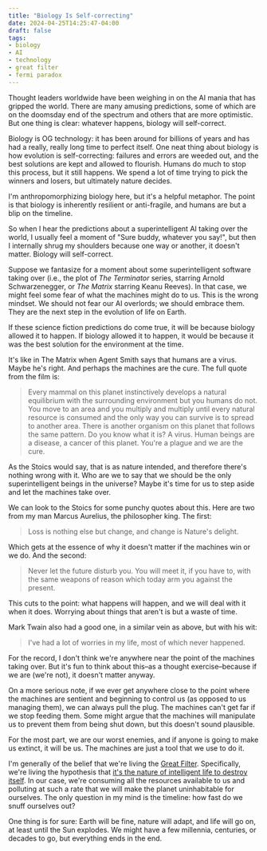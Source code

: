 ```yaml
---
title: "Biology Is Self-correcting"
date: 2024-04-25T14:25:47-04:00
draft: false
tags:
- biology
- AI
- technology
- great filter
- fermi paradox
---
```


Thought leaders worldwide have been weighing in on the AI mania that has gripped
the world. There are many amusing predictions, some of which are on the doomsday
end of the spectrum and others that are more optimistic. But one thing is clear:
whatever happens, biology will self-correct.

Biology is OG technology: it has been around for billions of years and has had a
really, really long time to perfect itself. One neat thing about biology is how
evolution is self-correcting: failures and errors are weeded out, and the best
solutions are kept and allowed to flourish. Humans do much to stop this
process, but it still happens. We spend a lot of time trying to pick the winners
and losers, but ultimately nature decides.

I'm anthropomorphizing biology here, but it's a helpful metaphor. The point is
that biology is inherently resilient or anti-fragile, and humans are but a blip
on the timeline.

So when I hear the predictions about a superintelligent AI taking over the
world, I usually feel a moment of "Sure buddy, whatever you say!", but then I
internally shrug my shoulders because one way or another, it doesn't matter.
Biology will self-correct.

Suppose we fantasize for a moment about some superintelligent software taking
over (i.e., the plot of _The Terminator_ series, starring Arnold Schwarzenegger,
or _The Matrix_ starring Keanu Reeves). In that case, we might feel some fear of
what the machines might do to us. This is the wrong mindset. We should not fear
our AI overlords; we should embrace them. They are the next step in the
evolution of life on Earth.

If these science fiction predictions do come true, it will be because biology
allowed it to happen. If biology allowed it to happen, it would be because it
was the best solution for the environment at the time.

It's like in The Matrix when Agent Smith says that humans are a virus. Maybe
he's right. And perhaps the machines are the cure. The full quote from the film
is:

> Every mammal on this planet instinctively develops a natural equilibrium with
> the surrounding environment but you humans do not. You move to an area and you
> multiply and multiply until every natural resource is consumed and the only
> way you can survive is to spread to another area. There is another organism on
> this planet that follows the same pattern. Do you know what it is? A virus.
> Human beings are a disease, a cancer of this planet. You're a plague and we
> are the cure.

As the Stoics would say, that is as nature intended, and therefore there's
nothing wrong with it. Who are we to say that we should be the only
superintelligent beings in the universe? Maybe it's time for us to step aside
and let the machines take over.

We can look to the Stoics for some punchy quotes about this. Here are two from
my man Marcus Aurelius, the philosopher king. The first:

> Loss is nothing else but change, and change is Nature's delight.

Which gets at the essence of why it doesn't matter if the machines win or we do.
And the second:

> Never let the future disturb you. You will meet it, if you have to, with the
> same weapons of reason which today arm you against the present.

This cuts to the point: what happens will happen, and we will deal with it when
it does. Worrying about things that aren't is but a waste of time.

Mark Twain also had a good one, in a similar vein as above, but with his wit:

> I've had a lot of worries in my life, most of which never happened.

For the record, I don't think we're anywhere near the point of the machines
taking over. But it's fun to think about this–as a thought exercise–because if
we are (we're not), it doesn't matter anyway.

On a more serious note, if we ever get anywhere close to the point where the
machines are sentient and beginning to control us (as opposed to us managing
them), we can always pull the plug. The machines can't get far if we stop
feeding them. Some might argue that the machines will manipulate us to prevent
them from being shut down, but this doesn't sound plausible.

For the most part, we are our worst enemies, and if anyone is going to make us
extinct, it will be us. The machines are just a tool that we use to do it.

I'm generally of the belief that we're living the [Great
Filter](https://en.wikipedia.org/wiki/Great_Filter). Specifically, we're living
the hypothesis that [it's the nature of intelligent life to destroy
itself](https://en.wikipedia.org/wiki/Fermi_paradox#It_is_the_nature_of_intelligent_life_to_destroy_itself).
In our case, we're consuming all the resources available to us and polluting at
such a rate that we will make the planet uninhabitable for ourselves. The
only question in my mind is the timeline: how fast do we snuff ourselves out?

One thing is for sure: Earth will be fine, nature will adapt, and life will go
on, at least until the Sun explodes. We might have a few millennia, centuries,
or decades to go, but everything ends in the end.
